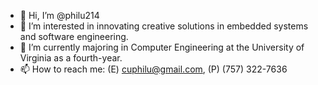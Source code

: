 - 👋 Hi, I’m @philu214
- 👀 I’m interested in innovating creative solutions in embedded systems and software engineering.
- 🌱 I’m currently majoring in Computer Engineering at the University of Virginia as a fourth-year.
- 📫 How to reach me: (E) cuphilu@gmail.com, (P) (757) 322-7636

<!---
philu214/philu214 is a ✨ special ✨ repository because its `README.md` (this file) appears on your GitHub profile.
You can click the Preview link to take a look at your changes.
--->
